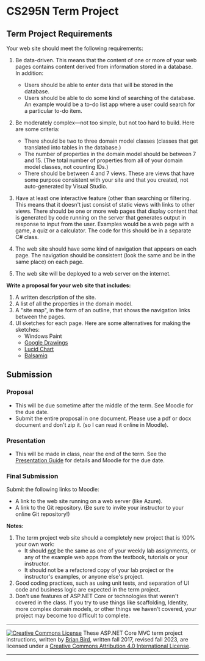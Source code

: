<h1>CS295N Term Project</h1>

## Term Project Requirements
Your web site should meet the following requirements:
1. Be data-driven. This means that the content of one or more of your web pages contains content derived from information stored in a database. In addition:
    -   Users should be able to enter data that will be stored in the database.
    -   Users should be able to do some kind of searching of the database. An example would be a to-do list app where a user could search for a particular to-do item.

2. Be moderately complex&mdash;not too simple, but not too hard to build. Here are some criteria:
    -   There should be two to three domain model classes (classes that get translated into tables in the database.)
    -   The number of properties in the domain model should be between 7 and 15.
        (The total number of properties from all of your domain model classes, not counting IDs.)
    -   There should be between 4 and 7 views. These are views that have some purpose consistent with your site and that you created, not auto-generated by Visual Studio.

3. Have at least one interactive feature (other than searching or filtering. This means that it doesn't just consist of static views with links to other views. There should be one or more web pages that display content that is generated by code running on the server that generates output in response to input from the user. Examples would be a web page with a game, a quiz or a calculator. The code for this should be in a separate C# class.

4. The web site should have some kind of navigation that appears on each page. The navigation should be consistent (look the same and be in the same place) on each page.

5. The web site will be deployed to a web server on the internet.

     

**Write a proposal for your web site that includes:**

1.  A written description of the site.
2.  A list of all the properties in the domain model.
3.  A "site map", in the form of an outline, that shows the navigation links between the pages.
4.  UI sketches for each page. Here are some alternatives for making the sketches:
    - Windows Paint 
    - [Google Drawings](https://docs.google.com/drawings) 
    - [Lucid Chart](https://www.lucidchart.com) 
    - [Balsamiq](https://balsamiq.com)



## Submission

### Proposal
- This will be due sometime after the middle of the term. See Moodle for the due date.
- Submit the entire proposal in one document. Please use a pdf or docx document and don't zip it. (so I can read it online in Moodle).

### Presentation

- This will be made in class, near the end of the term. See the [Presentation Guide](CS295N-TermProjectPresentationGuide.html) for details and Moodle for the due date.

### Final Submission

Submit the following links to Moodle:

- A link to the web site running on a web server (like Azure).
- A link to the Git repository.
  (Be sure to invite your instructor to your online Git repository!)



**Notes:**

1. The term project web site should a completely new project that is !00% your own work:
   - It should <u>not</u> be the same as one of your weekly lab assignments, or any of the example web apps from the textbook, tutorials or your instructor. 
   - It should not be a refactored copy of your lab project or the instructor's examples, or anyone else's project.
2. Good coding practices, such as using unit tests, and separation of UI code and business logic are expected in the term project.
3. Don't use features of ASP.NET Core or technologies that weren't covered in the class. If you try to use things like scaffolding, Identity, more complex domain models, or other things we haven't covered, your project may become too difficult to complete.

 

------

[![Creative Commons License](https://i.creativecommons.org/l/by/4.0/88x31.png)](http://creativecommons.org/licenses/by/4.0/) These ASP.NET Core MVC term project instructions, written by [Brian Bird](https://profbird.dev), written fall 2017, revised fall 2023, are licensed under a [Creative Commons Attribution 4.0 International License](http://creativecommons.org/licenses/by/4.0/). 

------

 